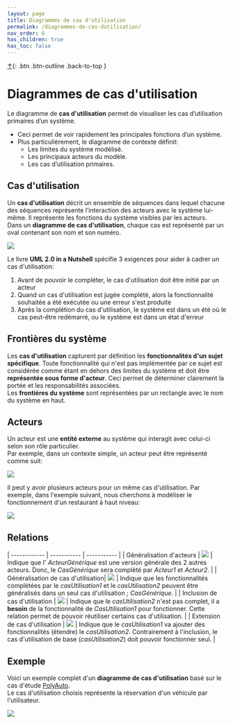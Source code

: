 ```yaml
---
layout: page
title: Diagrammes de cas d'utilisation
permalink: /diagrammes-de-cas-dutilisation/
nav_order: 6
has_children: true
has_toc: false
---
```


[↑](./#top){: .btn .btn-outline .back-to-top }

# Diagrammes de cas d'utilisation

Le diagramme de **cas d'utilisation** permet de visualiser les cas
d’utilisation primaires d’un système.

- Ceci permet de voir rapidement les principales
  fonctions d’un système.
- Plus particulièrement, le diagramme de contexte définit:
  - Les limites du système modélisé.
  - Les principaux acteurs du modèle.
  - Les cas d’utilisation primaires.

## Cas d'utilisation

Un **cas d'utilisation** décrit un ensemble de séquences dans
lequel chacune des séquences représente l’interaction des acteurs
avec le système lui-même. Il représente les fonctions du système
visibles par les acteurs.  
Dans un **diagramme de cas d'utilisation**, chaque cas est représenté par un oval contenant son nom et son numéro.

![](/out/plant_uml/useCase/useCase.svg)

Le livre **UML 2.0 in a Nutshell** spécifie 3 exigences pour aider à cadrer un cas d'utilisation:

1. Avant de pouvoir le compléter, le cas d'utilisation doit être initié par un acteur
2. Quand un cas d'utilisation est jugée complété, alors la fonctionnalité souhaitée a été exécutée ou une erreur s'est produite
3. Après la complétion du cas d'utilisation, le système est dans un été où le cas peut-être redémarré, ou le système est dans un état d'erreur

## Frontières du système

Les **cas d'utilisation** capturent par définition les **fonctionnalités d'un sujet spécifique**. Toute fonctionnalité qui n'est pas implémentée par ce sujet est considérée comme étant en dehors des limites du système et doit être **représentée sous forme d'acteur**. Ceci permet de déterminer clairement la portée et les responsabilités associées.  
Les **frontières du système** sont représentées par un rectangle avec le nom du système en haut.

## Acteurs

Un acteur est une **entité externe** au système qui interagit avec celui-ci selon son rôle particulier.  
Par exemple, dans un contexte simple, un acteur peut être représenté comme suit:

![](/out/plant_uml/acteurRepr%C3%A9sentation/acteurRepr%C3%A9sentation.svg)

Il peut y avoir plusieurs acteurs pour un même cas d'utilisation. Par exemple, dans l'exemple suivant, nous cherchons à modéliser le fonctionnement d'un restaurant à haut niveau:

![](/out/plant_uml/restoExemple/restoExemple.svg)

## Relations

| ------------ | ----------- | ----------- |
| Généralisation d'acteurs | ![](/out/plant_uml/actorsGeneralizationExample/actorsGeneralizationExample.svg) | Indique que l' _ActeurGénérique_ est une version générale des 2 autres acteurs. Donc, le _CasGénérique_ sera complété par _Acteur1_ et _Acteur2_. |
| Généralisation de cas d'utilisation| ![](/out/plant_uml/useCaseGeneralizationExample/useCaseGeneralizationExample.svg) | Indique que les fonctionnalités complétées par le _casUtilisation1_ et le _casUtilisation2_ peuvent être généralisés dans un seul cas d'utilisation ; _CasGénérique_. |
| Inclusion de cas d'utilisation | ![](/out/plant_uml/useCaseInclusionExample/useCaseInclusionExample.svg) | Indique que le _casUtilisation2_ n'est pas complet, il a **besoin** de la fonctionnalité de _CasUtilisation1_ pour fonctionner. Cette relation permet de pouvoir réutiliser certains cas d'utilisation. |
| Extension de cas d'utilisation | ![](/out/plant_uml/useCaseExtensionExample/useCaseExtensionExample.svg) | Indique que le _casUtilisation1_ va ajouter des fonctionnalités (étendre) le _casUtilisation2_. Contrairement à l'inclusion, le cas d'utilisation de base (_casUtilisation2_) doit pouvoir fonctionner seul. |

## Exemple

Voici un exemple complet d'un **diagramme de cas d'utilisation** basé sur le cas d'étude [PolyAuto](../polyauto/).  
Le cas d'utilisation choisis représente la réservation d'un véhicule par l'utilisateur.

![](/out/plant_uml/useCaseGlobalExample/useCaseGlobalExample.svg)

